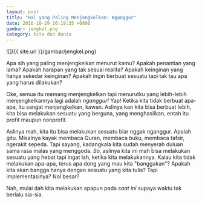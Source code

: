 ```yaml
---
layout: post
title: "Hal yang Paling Menjengkelkan: Nganggur"
date: 2016-10-29 16:19:35 +0800
gambar: jengkel.png
category: kita dan dunia
---
```


![]({{ site.url }}/gambar/jengkel.png)

Apa sih yang paling menjengkelkan menurut kamu? Apakah penantian yang lama? Apakah harapan yang tak sesuai realita? Apakah keinginan yang hanya sekedar keinginan? Apakah ingin berbuat sesuatu tapi tak tau apa yang harus dilakukan?

<!-- more -->

Oke, semua itu memang menjengkelkan tapi menurutku yang lebih-lebih menjengkelkannya lagi adalah _nganggur!_ Yap! Ketika kita tidak berbuat apa-apa, itu sangat menjengkelkan, kawan. Aslinya kan kita bisa berbuat lebih, kita bisa melakukan sesuatu yang berguna, yang menghasilkan, entah itu profit maupun nonprofit.

Aslinya mah, kita itu bisa melakukan sesuatu biar nggak nganggur. Apalah gitu. Misalnya kayak membaca Quran, membaca buku, membaca tafsir, ngerakit sepeda. Tapi sayang, kadangkala kita sudah menyerah duluan sama rasa malas yang menggoda. _So_, aslinya kita ini mah bisa melakukan sesuatu yang hebat tapi ingat lah, ketika kita melakukannya. Kalau kita tidak melakukan apa-apa, terus apa dong yang mau kita "banggakan"? Apakah kita akan bangga hanya dengan sesuatu yang kita tulis? Tapi implementasinya? Nol besar?

Nah, mulai dah kita melakukan apapun pada _saat ini_ supaya waktu tak berlalu sia-sia.